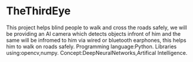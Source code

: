 # TheThirdEye
This project helps blind people to walk and cross the roads safely, we will be providing an AI camera which detects objects infront of him and the same will be infromed to him via wired or bluetooth earphones, this helps him to walk on roads safely.  Programming language:Python. Libraries using:opencv,numpy. Concept:DeepNeuralNetworks,Artifical Intelligence.

